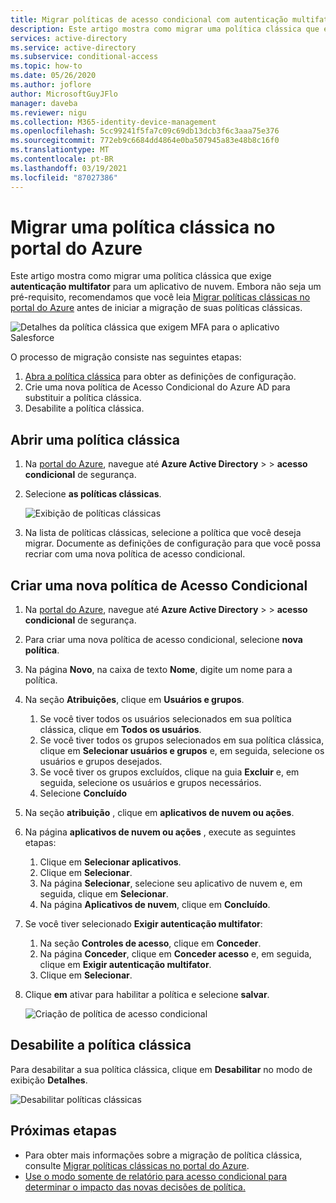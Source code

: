 ```yaml
---
title: Migrar políticas de acesso condicional com autenticação multifator-Azure Active Directory
description: Este artigo mostra como migrar uma política clássica que exige autenticação multifator no portal do Azure.
services: active-directory
ms.service: active-directory
ms.subservice: conditional-access
ms.topic: how-to
ms.date: 05/26/2020
ms.author: joflore
author: MicrosoftGuyJFlo
manager: daveba
ms.reviewer: nigu
ms.collection: M365-identity-device-management
ms.openlocfilehash: 5cc99241f5fa7c09c69db13dcb3f6c3aaa75e376
ms.sourcegitcommit: 772eb9c6684dd4864e0ba507945a83e48b8c16f0
ms.translationtype: MT
ms.contentlocale: pt-BR
ms.lasthandoff: 03/19/2021
ms.locfileid: "87027386"
---
```

# <a name="migrate-a-classic-policy-in-the-azure-portal"></a>Migrar uma política clássica no portal do Azure

Este artigo mostra como migrar uma política clássica que exige **autenticação multifator** para um aplicativo de nuvem. Embora não seja um pré-requisito, recomendamos que você leia [Migrar políticas clássicas no portal do Azure](policy-migration.md) antes de iniciar a migração de suas políticas clássicas.

![Detalhes da política clássica que exigem MFA para o aplicativo Salesforce](./media/policy-migration/33.png)

O processo de migração consiste nas seguintes etapas:

1. [Abra a política clássica](#open-a-classic-policy) para obter as definições de configuração.
1. Crie uma nova política de Acesso Condicional do Azure AD para substituir a política clássica. 
1. Desabilite a política clássica.

## <a name="open-a-classic-policy"></a>Abrir uma política clássica

1. Na [portal do Azure](https://portal.azure.com), navegue até **Azure Active Directory**  >    >  **acesso condicional** de segurança.
1. Selecione **as políticas clássicas**.

   ![Exibição de políticas clássicas](./media/policy-migration-mfa/12.png)

1. Na lista de políticas clássicas, selecione a política que você deseja migrar. Documente as definições de configuração para que você possa recriar com uma nova política de acesso condicional.

## <a name="create-a-new-conditional-access-policy"></a>Criar uma nova política de Acesso Condicional

1. Na [portal do Azure](https://portal.azure.com), navegue até **Azure Active Directory**  >    >  **acesso condicional** de segurança.
1. Para criar uma nova política de acesso condicional, selecione **nova política**.
1. Na página **Novo**, na caixa de texto **Nome**, digite um nome para a política.
1. Na seção **Atribuições**, clique em **Usuários e grupos**.
   1. Se você tiver todos os usuários selecionados em sua política clássica, clique em **Todos os usuários**. 
   1. Se você tiver todos os grupos selecionados em sua política clássica, clique em **Selecionar usuários e grupos** e, em seguida, selecione os usuários e grupos desejados.
   1. Se você tiver os grupos excluídos, clique na guia **Excluir** e, em seguida, selecione os usuários e grupos necessários. 
   1. Selecione **Concluído**
1. Na seção **atribuição** , clique em **aplicativos de nuvem ou ações**.
1. Na página **aplicativos de nuvem ou ações** , execute as seguintes etapas:
   1. Clique em **Selecionar aplicativos**.
   1. Clique em **Selecionar**.
   1. Na página **Selecionar**, selecione seu aplicativo de nuvem e, em seguida, clique em **Selecionar**.
   1. Na página **Aplicativos de nuvem**, clique em **Concluído**.
1. Se você tiver selecionado **Exigir autenticação multifator**:
   1. Na seção **Controles de acesso**, clique em **Conceder**.
   1. Na página **Conceder**, clique em **Conceder acesso** e, em seguida, clique em **Exigir autenticação multifator**.
   1. Clique em **Selecionar**.
1. Clique **em** ativar para habilitar a política e selecione **salvar**.

   ![Criação de política de acesso condicional](./media/policy-migration-mfa/conditional-access-policy-migration.png)

## <a name="disable-the-classic-policy"></a>Desabilite a política clássica

Para desabilitar a sua política clássica, clique em **Desabilitar** no modo de exibição **Detalhes**.

![Desabilitar políticas clássicas](./media/policy-migration-mfa/14.png)

## <a name="next-steps"></a>Próximas etapas

- Para obter mais informações sobre a migração de política clássica, consulte [Migrar políticas clássicas no portal do Azure](policy-migration.md).
- [Use o modo somente de relatório para acesso condicional para determinar o impacto das novas decisões de política.](concept-conditional-access-report-only.md)
